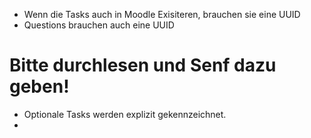 - Wenn die Tasks auch in Moodle Exisiteren, brauchen sie eine UUID
- Questions brauchen auch eine UUID


# Bitte durchlesen und Senf dazu geben!
- Optionale Tasks werden explizit gekennzeichnet.
- 